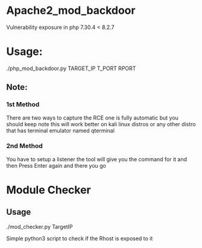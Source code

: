 # Apache2_mod_backdoor
Vulnerability exposure in php 7.30.4 < 8.2.7

# Usage:
./php_mod_backdoor.py TARGET_IP T_PORT RPORT

## Note:
### 1st Method 
There are two ways to capture the RCE one is fully automatic but you should keep note this will work better on kali linux distros or any other distro that has terminal emulator named qterminal
### 2nd Method
You have to setup a listener the tool will give you the command for it and then Press Enter again and there you go 

# Module Checker
## Usage
./mod_checker.py TargetIP

Simple python3 script to check if the Rhost is exposed to it 
